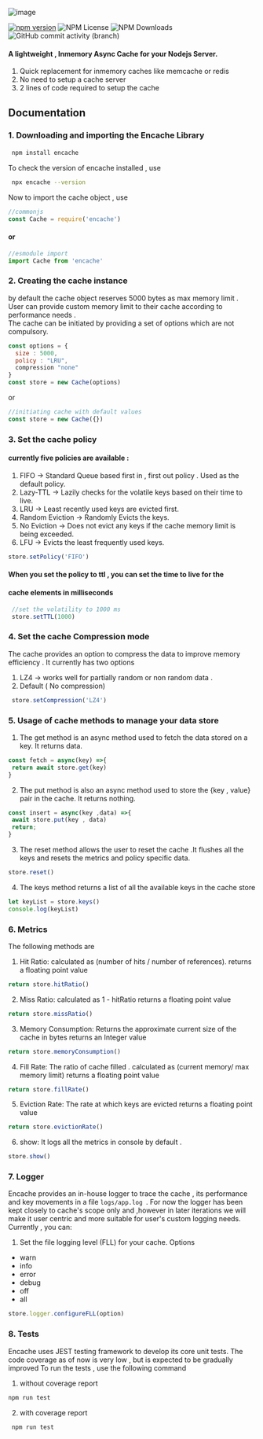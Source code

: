 ![image](https://github.com/user-attachments/assets/608f2841-7a0f-400e-8370-d7c8dc24e37c)  

[![npm version](https://badge.fury.io/js/encache.svg)](https://badge.fury.io/js/encache)
![NPM License](https://img.shields.io/npm/l/encache)
![NPM Downloads](https://img.shields.io/npm/dy/encache)
![GitHub commit activity (branch)](https://img.shields.io/github/commit-activity/m/ryuusama09/encache/main)


#### A lightweight , Inmemory Async Cache for your Nodejs Server. <br/>
1. Quick replacement for inmemory caches like memcache or redis
2. No need to setup a cache server 
3. 2 lines of code required to setup the cache 

## Documentation 
### 
### 1. Downloading and importing the Encache Library
####
```bash
 npm install encache
```
To check the version of encache installed , use 

```bash
 npx encache --version
```

Now to import the cache object , use 
```js
//commonjs
const Cache = require('encache')
```
#### or
```js
//esmodule import
import Cache from 'encache'
 ```


### 2. Creating the cache instance 
by default the cache object reserves 5000 bytes as max memory limit .    
User can provide custom memory limit to their cache according to performance needs .  
The cache can be initiated by providing a set of options which are not compulsory.
```js
const options = {
  size : 5000,
  policy : "LRU",
  compression "none"
}
const store = new Cache(options)
```
or

```js
//initiating cache with default values
const store = new Cache({})
```


### 3. Set the cache policy 
#### currently five policies are available :
1. FIFO -> Standard Queue based first in , first out policy . Used as the default policy. 
2. Lazy-TTL -> Lazily checks for the volatile keys based on their time to live.
3. LRU -> Least recently used keys are evicted first.
4. Random Eviction -> Randomly Evicts the keys.
5. No Eviction -> Does not evict any keys if the cache memory limit is being exceeded.
6. LFU -> Evicts the least frequently used keys. 
 
```js
store.setPolicy('FIFO')
```
#### When you set the policy to ttl , you can set the time to live for the 
#### cache elements in milliseconds 
```js
 //set the volatility to 1000 ms  
 store.setTTL(1000)
```

### 4. Set the cache Compression mode
The cache provides an option to compress the data to improve 
memory efficiency . It currently has two options 
1. LZ4 -> works well for partially random or non random data . 
2. Default ( No compression)   
```js
 store.setCompression('LZ4')
```  

### 5. Usage of cache methods to manage your data store
 1. The get method is an async method used to fetch the data stored on a key. It returns data.
```js
const fetch = async(key) =>{
 return await store.get(key)
}
```
2. The put method is also an async method used to store the {key , value}  pair in the cache. It returns nothing.
```js
const insert = async(key ,data) =>{
 await store.put(key , data)
 return;
}
```
3. The reset method allows the user to reset the cache .It flushes all the keys and resets the metrics and policy specific data.
```js
store.reset()
```
4. The keys method returns a list of all the available keys in the cache store
```js 
let keyList = store.keys()
console.log(keyList)
```

### 6. Metrics 
The following methods are 
1. Hit Ratio: calculated as (number of hits / number of references).
returns a floating point value 
 ```js
 return store.hitRatio()
 ```  
2. Miss Ratio: calculated as 1 - hitRatio
returns a floating point value 
 ```js
 return store.missRatio()
 ```  
3. Memory Consumption: Returns the approximate current size of the cache in bytes 
returns an Integer value 
 ```js
 return store.memoryConsumption()
 ```  
4. Fill Rate: The ratio of cache filled . calculated as (current memory/ max memory limit) 
returns a floating point value 
  ```js 
  return store.fillRate()
  ```
5. Eviction Rate: The rate at which keys are evicted 
returns a floating point value 
  ```js
  return store.evictionRate()
  ```
6. show: It logs all the metrics in console by default . 
```js
store.show()
```

### 7. Logger
Encache provides an in-house logger to trace the cache , its performance and key movements in a file ```logs/app.log ```.
For now the logger has been kept closely to cache's scope only and ,however in later iterations we will 
make it user centric and more suitable for user's custom logging needs.
Currently , you can:
1. Set the file logging level (FLL) for your cache. 
Options
  - warn
  - info
  - error
  - debug
  - off
  - all 

```js
store.logger.configureFLL(option)
```
### 8. Tests
Encache uses JEST testing framework to develop its core unit tests. The code coverage as of now 
is very low , but is expected to be gradually improved 
To run the tests , use the following command 

 1. without coverage report

 ```bash
 npm run test
 ```

 2. with coverage report

 ```bash
  npm run test 
```







